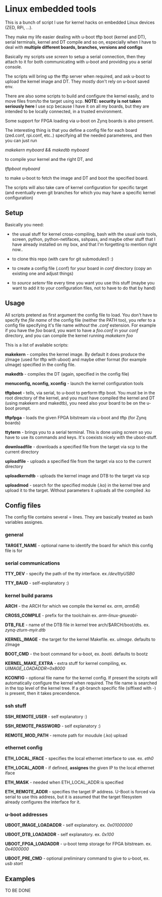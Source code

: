 Linux embedded tools
=====================

This is a bunch of script I use for kernel hacks on embedded Linux devices (ZED, RPi, ...).

They make my life easier dealing with u-boot tftp boot (kernel and DT), serial terminals,
kernel and DT compile and so on, especially when I have to deal with **multiple different boards, branches, versions and configs**

Basically my scripts use *screen* to setup a serial connection, then they attach to it
for both communicating with u-boot and providing you a serial console.

The scripts will bring up the tftp server when required, and ask u-boot to upload the
kernel image and DT. They mostly don't rely on u-boot saved env.

There are also some scripts to build and configure the kernel easily, and to move files from/to the target using scp. **NOTE: security is not taken seriously here** I use scp because I have it on all my boards, but they are intended to be locally connected, in a trusted environment.

Some support for FPGA loading via u-boot on Zynq boards is also present.

The interesting thing is that you define a config file for each board
(zed.conf, rpi.conf, etc..) specifying all the needed parameteres, and then you can
just run

*makekern myboard && makedtb myboard*

to compile your kernel and the right DT, and

*tftpboot myboard*

to make u-boot to fetch the image and DT and boot the specified board.

The scripts will also take care of kernel configuration for specific target (and eventually even git branches for which you may have a specific kernel configuration)

Setup
-----

Basically you need:

- the usual stuff for kernel cross-compiling, bash with the usual unix tools, screen, python, python-netifaces, sshpass, and maybe other stuff that I have already installed on my box, and that I'm forgetting to mention right now..

- to clone this repo (with care for git submodules!) :)

- to create a config file (.conf) for your board in *conf* directory (copy an existing one and adjust things)

- to _source_ *setenv* file every time you want you use this stuff (maybe you want to add it to your configuration files, not to have to do that by hand)

Usage
-----

All scripts pretend as first argument the config file to load. You don't have to specify the *file name* of the config file (neither the PATH too), you refer to a config file specifying it's file name *without* the *.conf* estension. For example if you have the *foo* board, you want to have a *foo.conf* in your *conf* directory, and you can compile the kernel running *makekern foo*

This is a list of available scripts:

**makekern** - compiles the kernel image. By default it does produce the zImage (used for tftp with uboot) and maybe other format (for example uImage) specified in the config file.

**makedtb** - compiles the DT (again, specified in the config file)

**menuconfig, nconfig, xconfig** - launch the kernel configuration tools

**tftpboot** - tells, via serial, to u-boot to perform tftp boot. You must be in the root directory of the kernel, and you must have compiled the kernel and DT (using makekern and makedtb), you need also your board to be on the u-boot prompt.

**tftpfpga** - loads the given FPGA bitstream via u-boot and tftp (for Zynq boards)

**ttyterm** - brings you to a serial terminal. This is done using *screen* so you have to use its commands and keys. It's coexists nicely with the uboot-stuff.

**downloadfile** - downloads a specified file from the target via scp to the current directory

**uploadfile** - uploads a specified file from the target via sco to the current directory

**uploadkerndtb** - uploads the kernel image and DTB to the target via scp

**uploadmod** - search for the specified module (.ko) in the kernel tree and upload it to the target. Without parameters it uploads all the compiled .ko

Config files
------------

The config file contains several <KEY>=<value> lines.
They are basically treated as bash variables assignes.

### general ###

**TARGET_NAME** - optional name to identify the board for which this config file is for

### serial communications ###

**TTY_DEV** - specify the path of the tty interface. ex */dev/ttyUSB0*

**TTY_BAUD** - self-explanatory :)

### kernel build params ###

**ARCH** - the ARCH for which we compile the kernel ex. *arm*, *arm64*)

**CROSS_COMPILE** - prefix for the toolchain ex. *arm-linux-gnueabi-*

**DTB_FILE** - name of the DTB file in kernel tree arch/$ARCH/boot/dts. ex. *zynq-zturn-myir.dtb*

**KERNEL_IMAGE** - the target for the kernel Makefile. ex. *uImage*. defaults to zImage

**BOOT_CMD** - the boot command for u-boot, ex. *booti*. defaults to bootz

**KERNEL_MAKE_EXTRA** - extra stuff for kernel compiling, ex. *UIMAGE_LOADADDR=0x8000*

**KCONFIG** - optional file name for the kernel config. If present the scirpts will automatically configure the kernel when required. The file name is searched in the top level of the kernel tree. If a git-branch specific file (siffixed with -<branch>) is present, then it takes precendence.

### ssh stuff ###

**SSH_REMOTE_USER** - self explanatory :)

**SSH_REMOTE_PASSWORD** - self explanatory :)

**REMOTE_MOD_PATH** - remote path for moudule (.ko) upload

### ethernet config ###

**ETH_LOCAL_IFACE** - specifies the local ethernet interface to use. ex. *eth0*

**ETH_LOCAL_ADDR** - if defined, **assignes** the given IP to the local ethernet iface

**ETH_MASK** - needed when ETH_LOCAL_ADDR is specified

**ETH_REMOTE_ADDR** - specifies the target IP address. U-Boot is forced via serial to use this address, but it is assumed that the target filesystem already configures the interface for it.

### u-boot addresses ###

**UBOOT_IMAGE_LOADADDR** - self explanatory. ex. *0x01000000*

**UBOOT_DTB_LOADADDR** - self explanatory. ex. *0x100*

**UBOOT_FPGA_LOADADDR** - u-boot temp storage for FPGA bitstream. ex. *0x4000000*

**UBOOT_PRE_CMD** - optional preliminary command to give to u-boot, ex. *usb start*


Examples
--------

TO BE DONE
